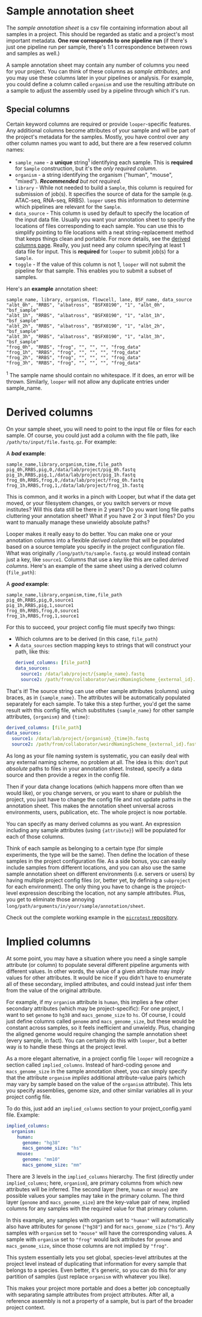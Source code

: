 # Sample annotation sheet

The *sample annotation sheet* is a csv file containing information about all samples in a project.
This should be regarded as static and a project's most important metadata.
**One row corresponds to one pipeline run** (if there's just one pipeline run per sample, there's 1:1 correspondence between rows and samples as well.)

A sample annotation sheet may contain any number of columns you need for your project.
You can think of these columns as *sample attributes*, and you may use these columns later in your pipelines or analysis.
For example, you could define a column called `organism` and use the resulting attribute on a sample to adjust the assembly used by a pipeline through which it's run.

## Special columns

Certain keyword columns are required or provide `looper`-specific features.
Any additional columns become attributes of your sample and will be part of the project's metadata for the samples.
Mostly, you have control over any other column names you want to add, but there are a few reserved column names:

- `sample_name` - a **unique** string<sup>1</sup> identifying each sample. This is **required** for `Sample` construction,
but it's the *only required column*.
- `organism` - a string identifying the organism ("human", "mouse", "mixed"). ***Recommended** but not required*.
- `library` - While not needed to build a `Sample`, this column is required for submission of job(s).
It specifies the source of data for the sample (e.g. ATAC-seq, RNA-seq, RRBS).
`looper` uses this information to determine which pipelines are relevant for the `Sample`.
- `data_source` - This column is used by default to specify the location of the input data file.
Usually you want your annotation sheet to specify the locations of files corresponding to each sample.
You can use this to simplify pointing to file locations with a neat string-replacement method that keeps things clean and portable.
For more details, see the [derived columns page](derived-columns.md).
Really, you just need any column specifying at least 1 data file for input. This is **required** for `looper` to submit job(s) for a `Sample`.
- `toggle` - If the value of this column is not 1, `looper` will not submit the pipeline for that sample.
This enables you to submit a subset of samples.

Here's an **example** annotation sheet:

```CSV
sample_name, library, organism, flowcell, lane, BSF_name, data_source
"albt_0h", "RRBS", "albatross", "BSFX0190", "1", "albt_0h", "bsf_sample"
"albt_1h", "RRBS", "albatross", "BSFX0190", "1", "albt_1h", "bsf_sample"
"albt_2h", "RRBS", "albatross", "BSFX0190", "1", "albt_2h", "bsf_sample"
"albt_3h", "RRBS", "albatross", "BSFX0190", "1", "albt_3h", "bsf_sample"
"frog_0h", "RRBS", "frog", "", "", "", "frog_data"
"frog_1h", "RRBS", "frog", "", "", "", "frog_data"
"frog_2h", "RRBS", "frog", "", "", "", "frog_data"
"frog_3h", "RRBS", "frog", "", "", "", "frog_data"

```

<sup>1</sup> The sample name should contain no whitespace. If it does, an error will be thrown.
Similarly, `looper` will not allow any duplicate entries under sample_name.


# Derived columns

On your sample sheet, you will need to point to the input file or files for each sample.
Of course, you could just add a column with the file path, like `/path/to/input/file.fastq.gz`. For example:

A ***bad* example**:

```CSV
sample_name,library,organism,time,file_path
pig_0h,RRBS,pig,0,/data/lab/project/pig_0h.fastq
pig_1h,RRBS,pig,1,/data/lab/project/pig_1h.fastq
frog_0h,RRBS,frog,0,/data/lab/project/frog_0h.fastq
frog_1h,RRBS,frog,1,/data/lab/project/frog_1h.fastq
```

This is common, and it works in a pinch with Looper, but what if the data get moved, or your filesystem changes, or you switch servers or move institutes?
Will this data still be there in 2 years? Do you want long file paths cluttering your annotation sheet?
What if you have 2 or 3 input files? Do you want to manually manage these unwieldy absolute paths?

Looper makes it really easy to do better. You can make one or your annotation columns into a flexible *derived column*
that will be populated based on a source template you specify in the project configuration file.
What was originally `/long/path/to/sample.fastq.gz` would instead contain just a key, like `source1`.
Columns that use a key like this are called *derived columns*.
Here's an example of the same sheet using a derived column (`file_path`):

A ***good* example**:
```CSV
sample_name,library,organism,time,file_path
pig_0h,RRBS,pig,0,source1
pig_1h,RRBS,pig,1,source1
frog_0h,RRBS,frog,0,source1
frog_1h,RRBS,frog,1,source1
```

For this to succeed, your project config file must specify two things:
- Which columns are to be derived (in this case, ``file_path``)
- A `data_sources` section mapping keys to strings that will construct your path, like this:
    ```yaml
    derived_columns: [file_path]
    data_sources:
      source1: /data/lab/project/{sample_name}.fastq
      source2: /path/from/collaborator/weirdNamingScheme_{external_id}.fastq
    ```

That's it! The source string can use other sample attributes (columns) using braces, as in `{sample_name}`.
The attributes will be automatically populated separately for each sample.
To take this a step further, you'd get the same result with this config file,
which substitutes `{sample_name}` for other sample attributes, `{organism}` and `{time}`:

```yaml
derived_columns: [file_path]
data_sources:
  source1: /data/lab/project/{organism}_{time}h.fastq
  source2: /path/from/collaborator/weirdNamingScheme_{external_id}.fastq
```

As long as your file naming system is systematic, you can easily deal with any external naming scheme, no problem at all.
The idea is this: don't put *absolute* paths to files in your annotation sheet.
Instead, specify a data source and then provide a regex in the config file.

Then if your data change locations (which happens more often than we would like), or you change servers,
or you want to share or publish the project, you just have to change the config file and not update paths in the annotation sheet.
This makes the annotation sheet universal across environments, users, publication, etc. The whole project is now portable.

You can specify as many derived columns as you want. An expression including any sample attributes (using `{attribute}`) will be populated for each of those columns.

Think of each sample as belonging to a certain type (for simple experiments, the type will be the same).
Then define the location of these samples in the project configuration file.
As a side bonus, you can easily include samples from different locations, and you can also use the same sample annotation sheet on different environments
(i.e. servers or users) by having multiple project config files (or, better yet, by defining a `subproject` for each environment).
The only thing you have to change is the project-level expression describing the location, not any sample attributes.
Plus, you get to eliminate those annoying `long/path/arguments/in/your/sample/annotation/sheet`.

Check out the complete working example in the [`microtest` repository](https://github.com/databio/microtest/tree/master/config).


# Implied columns

At some point, you may have a situation where you need a single sample attribute (or column)
to populate several different pipeline arguments with different values.
In other words, the value of a given attribute may *imply* values for other attributes.
It would be nice if you didn't have to enumerate all of these secondary, implied attributes,
and could instead just infer them from the value of the original attribute.

For example, if my `organism` attribute is `human`, this implies a few other secondary attributes
(which may be project-specific): For one project, I want to set `genome` to `hg38` and `macs_genome_size` to `hs`.
Of course, I could just define columns called `genome` and `macs_genome_size`, but these would be constant across samples, so it feels inefficient and unwieldy.
Plus, changing the aligned genome would require changing the sample annotation sheet (every sample, in fact).
You can certainly do this with `looper`, but a better way is to handle these things at the project level.

As a more elegant alternative, in a project config file `looper` will recognize a section called `implied_columns`.
Instead of hard-coding `genome` and `macs_genome_size` in the sample annotation sheet,
you can simply specify that the attribute `organism` *implies* additional attribute-value pairs
(which may vary by sample based on the value of the `organism` attribute).
This lets you specify assemblies, genome size, and other similar variables all in your project config file.

To do this, just add an `implied_columns` section to your project_config.yaml file. Example:

```yaml
implied_columns:
  organism:
    human:
      genome: "hg38"
      macs_genome_size: "hs"
    mouse:
      genome: "mm10"
      macs_genome_size: "mm"
```

There are 3 levels in the `implied_columns` hierarchy.
The first (directly under `implied_columns`; here, `organism`), are primary columns from which new attributes will be inferred.
The second layer (here, `human` or `mouse`) are possible values your samples may take in the primary column.
The third layer (`genome` and `macs_genome_size`) are the key-value pair of new, implied columns
for any samples with the required value for that primary column.

In this example, any samples with organism set to `"human"` will automatically also have attributes for `genome` (`"hg38"`) and for `macs_genome_size` (`"hs"`).
Any samples with `organism` set to `"mouse"` will have the corresponding values.
A sample with `organism` set to `"frog"` would lack attributes for `genome` and `macs_genome_size`, since those columns are not implied by `"frog"`.

This system essentially lets you set global, species-level attributes at the project level instead of duplicating
that information for every sample that belongs to a species.
Even better, it's generic, so you can do this for any partition of samples (just replace `organism` with whatever you like).

This makes your project more portable and does a better job conceptually with separating sample attributes from project attributes.
After all, a reference assembly is not a property of a sample, but is part of the broader project context.
